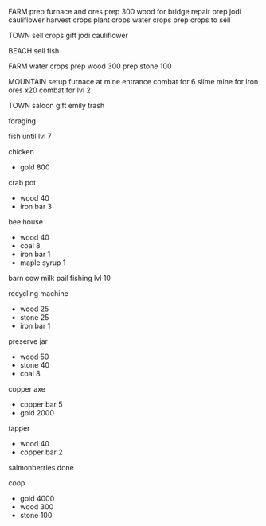 <!-- DOING -->
FARM
prep furnace and ores
prep 300 wood for bridge repair
prep jodi cauliflower
harvest crops
plant crops
water crops
prep crops to sell

TOWN
sell crops
gift jodi cauliflower

BEACH
sell fish

FARM
water crops
prep wood 300
prep stone 100


MOUNTAIN
setup furnace at mine entrance
combat for 6 slime
mine for iron ores x20
combat for lvl 2

TOWN
saloon gift
emily trash

<!-- TODAY -->
foraging

<!-- THIS WEEK -->
fish until lvl 7

chicken
- gold 800

crab pot
- wood 40
- iron bar 3

bee house
- wood 40
- coal 8
- iron bar 1
- maple syrup 1

<!-- NEXT WEEK -->
barn
cow
milk pail
fishing lvl 10

<!-- DONE -->
recycling machine
- wood 25
- stone 25
- iron bar 1

preserve jar
- wood 50
- stone 40
- coal 8

copper axe
- copper bar 5
- gold 2000

tapper
- wood 40
- copper bar 2

salmonberries done

coop
- gold 4000
- wood 300
- stone 100